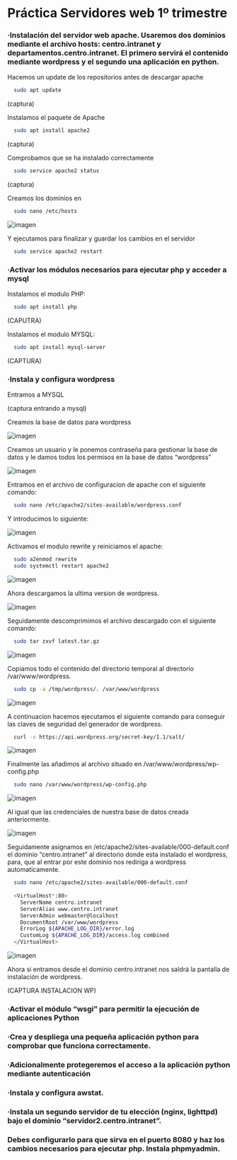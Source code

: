 # Práctica Servidores web 1º trimestre

### ·Instalación del servidor web apache. Usaremos dos dominios mediante el archivo hosts: centro.intranet y departamentos.centro.intranet. El primero servirá el contenido mediante wordpress y el segundo una aplicación en python.

Hacemos un update de los repositorios antes de descargar apache

```bash
  sudo apt update 
```
(captura)

Instalamos el paquete de Apache

```bash
  sudo apt install apache2
```
(captura)

Comprobamos que se ha instalado correctamente


```bash
  sudo service apache2 status
```
(captura)


Creamos los dominios en
```bash
  sudo nano /etc/hosts
```
![imagen](https://user-images.githubusercontent.com/91668406/204230436-a7bd3da8-958f-4c4c-b02f-2235dd5e9858.png)

Y ejecutamos para finalizar y guardar los cambios en el servidor

```bash
  sudo service apache2 restart
```

### ·Activar los módulos necesarios para ejecutar php y acceder a mysql

Instalamos el modulo PHP:

```bash
  sudo apt install php
```
(CAPUTRA)

Instalamos el modulo MYSQL:
```bash
  sudo apt install mysql-server
```
(CAPTURA)


### ·Instala y configura wordpress

Entramos a MYSQL

(captura entrando a mysql)

Creamos la base de datos para wordpress

![imagen](https://user-images.githubusercontent.com/91668406/204233684-ecd797ed-0ed5-4300-9e20-ff9f5435f097.png)

Creamos un usuario y le ponemos contraseña para gestionar la base de datos y le damos todos los permisos en la base de datos “wordpress”

![imagen](https://user-images.githubusercontent.com/91668406/204235224-1e656abe-a1db-451d-906c-979df60eea3a.png)

Entramos en el archivo de configuracion de apache con el siguiente comando:

```bash
  sudo nano /etc/apache2/sites-available/wordpress.conf
```
Y introducimos lo siguiente:

![imagen](https://user-images.githubusercontent.com/91668406/204236161-1e59d670-39ce-40c0-a772-6f85bd3463f9.png)

Activamos el modulo rewrite y reiniciamos el apache:

```bash
  sudo a2enmod rewrite
  sudo systemctl restart apache2
```
![imagen](https://user-images.githubusercontent.com/91668406/204237994-1ec3733f-b5ce-4bdd-84ff-1073e8217f9c.png)

Ahora descargamos la ultima version de wordpress.

![imagen](https://user-images.githubusercontent.com/91668406/204238917-42eb19a4-eb09-4ceb-affc-f930041a8c89.png)

Seguidamente descomprimimos el archivo descargado con el siguiente comando:

```bash
  sudo tar zxvf latest.tar.gz
```
![imagen](https://user-images.githubusercontent.com/91668406/204239326-ea1b4670-0732-4ff6-91c2-9af5c4310d19.png)

Copiamos todo el contenido del directorio temporal al directorio /var/www/wordpress.

```bash
  sudo cp -a /tmp/wordpress/. /var/www/wordpress
```
![imagen](https://user-images.githubusercontent.com/91668406/204240500-705de58a-f035-414d-8503-a9c6065b9a25.png)

A continuacion hacemos ejecutamos el siguiente comando para conseguir las claves de seguridad del generador de wordpress.

```bash
  curl -s https://api.wordpress.org/secret-key/1.1/salt/
```
![imagen](https://user-images.githubusercontent.com/91668406/204241097-cd4de46c-8d40-4467-b248-cf01dc5bdc65.png)

Finalmente las añadimos al archivo situado en /var/www/wordpress/wp-config.php

```bash
  sudo nano /var/www/wordpress/wp-config.php
```
![imagen](https://user-images.githubusercontent.com/91668406/204241528-3d6e3ed6-0467-4864-8b50-4eddcd5a7eca.png)

Al igual que las credenciales de nuestra base de datos creada anteriormente.

![imagen](https://user-images.githubusercontent.com/91668406/204241750-e7d3d294-9111-44c8-a8ee-93db3ad28c8d.png)

Seguidamente asignamos en /etc/apache2/sites-available/000-default.conf el dominio “centro.intranet” al directorio donde esta instalado el wordpress, para, que al entrar por este dominio nos rediriga a wordpress automaticamente.

```bash
  sudo nano /etc/apache2/sites-available/000-default.conf
  
  <VirtualHost*:80>
    ServerName centro.intranet
    ServerAlias www.centro.intranet
    ServerAdmin webmaster@localhost
    DocumentRoot /var/www/wordpress
    ErrorLog ${APACHE_LOG_DIR}/error.log
    CustomLog ${APACHE_LOG_DIR}/access.log combined
  </VirtualHost>
```

![imagen](https://user-images.githubusercontent.com/91668406/204242489-4db77f91-5171-4d3e-9b82-87df86db7bf8.png)

Ahora si entramos desde el dominio centro.intranet nos saldrá la pantalla de instalación de wordpress.

(CAPTURA INSTALACION WP)

### ·Activar el módulo “wsgi” para permitir la ejecución de aplicaciones Python

### ·Crea y despliega una pequeña aplicación python para comprobar que funciona correctamente.

### ·Adicionalmente protegeremos el acceso a la aplicación python mediante autenticación

### ·Instala y configura awstat.

### ·Instala un segundo servidor de tu elección (nginx, lighttpd) bajo el dominio “servidor2.centro.intranet”. 
###  Debes configurarlo para que sirva en el puerto 8080 y haz los cambios necesarios para ejecutar php. Instala phpmyadmin.
